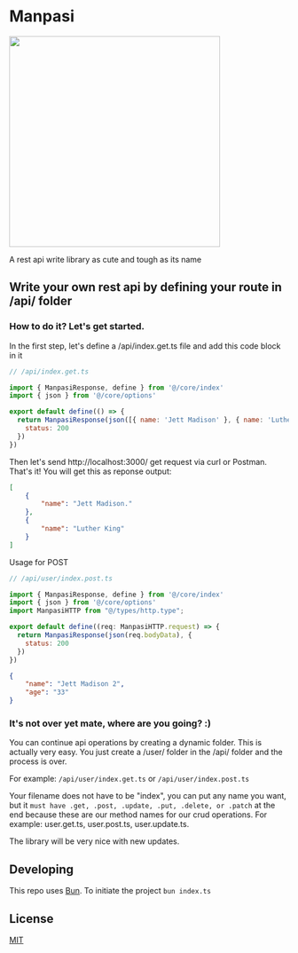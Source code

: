 # Manpasi

<img src="https://github.com/BahlulHasanli/Manpasi/assets/15572553/292c6ab8-8c53-49a0-bccb-3e0799a95630" width="380">

A rest api write library as cute and tough as its name


## Write your own rest api by defining your route in /api/ folder

###  How to do it? Let's get started.

In the first step, let's define a /api/index.get.ts file and add this code block in it

```js
// /api/index.get.ts

import { ManpasiResponse, define } from '@/core/index'
import { json } from '@/core/options'

export default define(() => {
  return ManpasiResponse(json([{ name: 'Jett Madison' }, { name: 'Luther King' }]), {
    status: 200
  })
})
```

Then let's send http://localhost:3000/ get request via curl or Postman. That's it! You will get this as reponse output:
```json
[
    {
        "name": "Jett Madison."
    },
    {
        "name": "Luther King"
    }
]
```

Usage for POST

```js
// /api/user/index.post.ts

import { ManpasiResponse, define } from '@/core/index'
import { json } from '@/core/options'
import ManpasiHTTP from "@/types/http.type";

export default define((req: ManpasiHTTP.request) => {
  return ManpasiResponse(json(req.bodyData), {
    status: 200
  })
})
```

```json
{
    "name": "Jett Madison 2",
    "age": "33"
}
```




### It's not over yet mate, where are you going? :) 

You can continue api operations by creating a dynamic folder. This is actually very easy. You just create a /user/ folder in the /api/ folder and the process is over.

For example: `/api/user/index.get.ts` or `/api/user/index.post.ts`

Your filename does not have to be "index", you can put any name you want, but it `must have .get, .post, .update, .put, .delete, or .patch` at the end because these are our method names for our crud operations. For example: user.get.ts, user.post.ts, user.update.ts.

The library will be very nice with new updates.

## Developing
This repo uses [Bun](https://bun.sh). To initiate the project `bun index.ts`

## License
[MIT](https://github.com/BahlulHasanli/Manpasi/blob/main/LICENSE)
